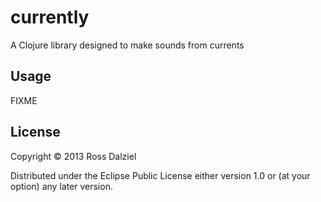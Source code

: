 # currently

A Clojure library designed to make sounds from currents

## Usage

FIXME

## License

Copyright © 2013 Ross Dalziel

Distributed under the Eclipse Public License either version 1.0 or (at
your option) any later version.
